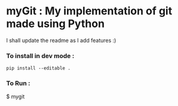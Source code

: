 # myGit : My implementation of git made using Python

I shall update the readme as I add features :)

### To install in dev mode :

`pip install --editable .`

### To Run :

$ mygit
